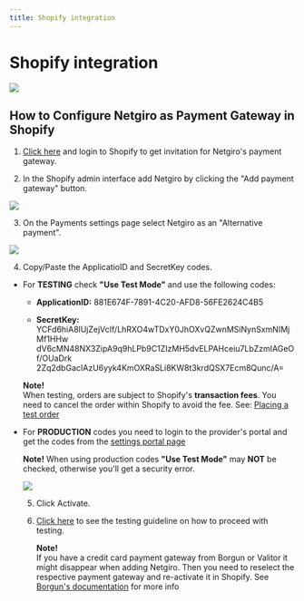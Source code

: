 ```yaml
---
title: Shopify integration
---
```


# Shopify integration

<img src="http://developer.netgiro.is/Attachments/shopify/shopify-logo-785x231.png">

## How to Configure Netgiro as Payment Gateway in Shopify

1) [Click here](https://accounts.shopify.com/store-login?redirect=authorize_gateway%2F1030172) and login to Shopify to get invitation for Netgiro's payment gateway.

2)  In the Shopify admin interface add Netgiro by clicking the "Add payment gateway" button.

<img src="http://developer.netgiro.is/Attachments/shopify/Shopify_AddNetgiro.png">

3)  On the Payments settings page select Netgiro as an "Alternative payment".

<img src="http://developer.netgiro.is/Attachments/shopify/Shopify_Settings.png">

4) Copy/Paste the ApplicatioID and SecretKey codes.

- For **TESTING** check **"Use Test Mode"** and use the following codes:

  - **ApplicationID:** 881E674F-7891-4C20-AFD8-56FE2624C4B5

  - **SecretKey:** YCFd6hiA8lUjZejVcIf/LhRXO4wTDxY0JhOXvQZwnMSiNynSxmNIMjMf1HHw
                    dV6cMN48NX3ZipA9q9hLPb9C1ZIzMH5dvELPAHceiu7LbZzmIAGeOf/OUaDrk
                    2Zq2dbGacIAzU6yyk4KmOXRaSLi8KW8t3krdQSX7Ecm8Qunc/A=

  **Note!**    
  When testing, orders are subject to Shopify's **transaction fees**. You need to cancel the order within Shopify to avoid the fee.
  See: [Placing a test order](https://help.shopify.com/en/manual/checkout-settings/test-orders)



- For **PRODUCTION** codes you need to login to the provider's portal and get the codes from the [settings portal page](https://partner.netgiro.is/Account/Login?ReturnUrl=%2FSettings)

  **Note!** 
  When using production codes **"Use Test Mode"** may **NOT** be checked, otherwise you'll get a security error.

    <img src="http://developer.netgiro.is/Attachments/shopify/Shopify_Codes.png">
      
  5) Click Activate.
    
  6) [Click here](https://netgiro.github.io/testing.html) to see the testing guideline on how to proceed with testing.
  
      **Note!**    
       If you have a credit card payment gateway from Borgun or Valitor it might disappear when adding Netgiro. 
       Then you need to reselect the respective payment gateway and re-activate it in Shopify. 
       See [Borgun's documentation](https://docs.borgun.is/hostedpayments/plugins/shopify/) for more info
    
        
